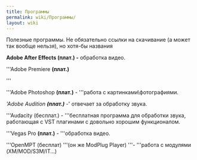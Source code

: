 ```yaml
---
title: Программы
permalink: wiki/Программы/
layout: wiki
---
```


Полезные программы. Не обязательно ссылки на скачивание (а может так
вообще нельзя), но хотя-бы названия

**Adobe After Effects (плат.) -** обработка видео.

'''Adobe Premiere **(плат.)**

'''

'''Adobe Photoshop **(плат.)** - '''работа с картинками\\фотографиями.

*'Adobe Audition **(плат.)** -*' отвечает за обработку звука.

'''Audacity (бесплат.) - '''бесплатная программа для обработки звука,
работающая с VST плагинами с довольно хорошим функционалом.

'''Vegas Pro **(плат.)** - '''обработка видео.

'''OpenMPT (бесплат) '''(он же ModPlug Player) '''- '''работа с модулями
(XM/MOD/S3M/IT...)

